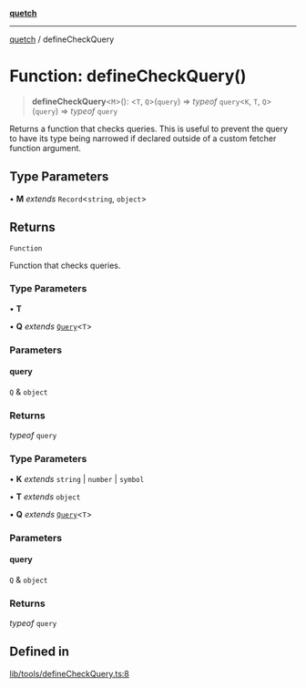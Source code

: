 [**quetch**](../README.md)

***

[quetch](../README.md) / defineCheckQuery

# Function: defineCheckQuery()

> **defineCheckQuery**\<`M`\>(): \<`T`, `Q`\>(`query`) => *typeof* `query`\<`K`, `T`, `Q`\>(`query`) => *typeof* `query`

Returns a function that checks queries. This is useful to prevent the query to have its type being narrowed if declared outside of a custom fetcher function argument.

## Type Parameters

• **M** *extends* `Record`\<`string`, `object`\>

## Returns

`Function`

Function that checks queries.

### Type Parameters

• **T**

• **Q** *extends* [`Query`](../type-aliases/Query.md)\<`T`\>

### Parameters

#### query

`Q` & `object`

### Returns

*typeof* `query`

### Type Parameters

• **K** *extends* `string` \| `number` \| `symbol`

• **T** *extends* `object`

• **Q** *extends* [`Query`](../type-aliases/Query.md)\<`T`\>

### Parameters

#### query

`Q` & `object`

### Returns

*typeof* `query`

## Defined in

[lib/tools/defineCheckQuery.ts:8](https://github.com/nevoland/quetch/blob/5d54d23c7450a0f85309e15fdf3a25ea832b3452/lib/tools/defineCheckQuery.ts#L8)
